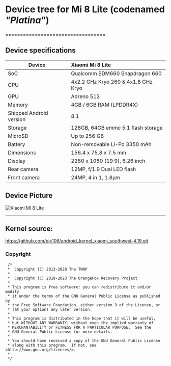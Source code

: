 # Device tree for Mi 8 Lite (codenamed _"Platina"_)

==================================
## Device specifications

| Device                  | Xiaomi Mi 8 Lite                                           |
| ----------------------- | :---------------------------------------------------------- |
| SoC                     | Qualcomm SDM660 Snapdragon 660                              |
| CPU                     | 4x2.2 GHz Kryo 260 & 4x1.8 GHz Kryo                         |
| GPU                     | Adreno 512                                                  |
| Memory                  | 4GB / 6GB RAM (LPDDR4X)                                     |
| Shipped Android version | 8.1                                                           |
| Storage                 | 128GB, 64GB emmc 5.1 flash storage                          |
| MicroSD                 | Up to 256 GB                                                |
| Battery                 | Non-removable Li-Po 3350 mAh                                |
| Dimensions              | 156.4 x 75.8 x 7.5 mm                                       |
| Display                 | 2280 x 1080 (19:9), 6.26 inch                               |
| Rear camera             | 12MP, f/1.9 Dual LED flash                                  |
| Front camera            | 24MP, 4 in 1, 1.8µm                                         |

## Device Picture

![Xiaomi Mi 8 Lite](https://camo.githubusercontent.com/72377951af3fbe6e9a728d347c0fe89ce831bbae47e4b0b4c4b52da05bb9346b/687474703a2f2f61736b2d66642e7a6f6c2d696d672e636f6d2e636e2f67352f4d30302f30312f30372f43684d6b4a6c763266566149634364554141415f3366627a737838414174545f7742554272674141445f313238382e6a7067)

---
## Kernel source:
https://github.com/pix106/android_kernel_xiaomi_southwest-4.19.git

### Copyright
 ```
  /*
  *  Copyright (C) 2013-2020 The TWRP
  *
  *  Copyright (C) 2019-2023 The OrangeFox Recovery Project
  *
  * This program is free software: you can redistribute it and/or modify
  * it under the terms of the GNU General Public License as published by
  * the Free Software Foundation, either version 3 of the License, or
  * (at your option) any later version.
  *
  * This program is distributed in the hope that it will be useful,
  * but WITHOUT ANY WARRANTY; without even the implied warranty of
  * MERCHANTABILITY or FITNESS FOR A PARTICULAR PURPOSE.  See the
  * GNU General Public License for more details.
  *
  * You should have received a copy of the GNU General Public License
  * along with this program.  If not, see <http://www.gnu.org/licenses/>.
  *
  */
  ```
